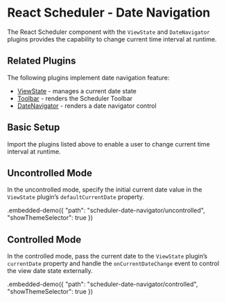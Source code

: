 # React Scheduler - Date Navigation

The React Scheduler component with the `ViewState` and `DateNavigator` plugins provides the capability to change current time interval at runtime.

## Related Plugins

The following plugins implement date navigation feature:

- [ViewState](../reference/view-state.md) - manages a current date state
- [Toolbar](../reference/toolbar.md) - renders the Scheduler Toolbar
- [DateNavigator](../reference/view-switcher.md) - renders a date navigator control

## Basic Setup

Import the plugins listed above to enable a user to change current time interval at runtime.

## Uncontrolled Mode

In the uncontrolled mode, specify the initial current date value in the `ViewState` plugin’s `defaultCurrentDate` property.

.embedded-demo({ "path": "scheduler-date-navigator/uncontrolled", "showThemeSelector": true })

## Controlled Mode

In the controlled mode, pass the current date to the `ViewState` plugin’s `currentDate` property and handle the `onCurrentDateChange` event to control the view date state externally.

.embedded-demo({ "path": "scheduler-date-navigator/controlled", "showThemeSelector": true })
